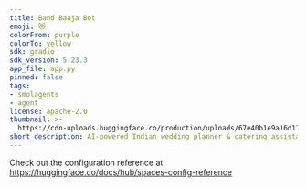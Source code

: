 ```yaml
---
title: Band Baaja Bot
emoji: 😻
colorFrom: purple
colorTo: yellow
sdk: gradio
sdk_version: 5.23.3
app_file: app.py
pinned: false
tags:
- smolagents
- agent
license: apache-2.0
thumbnail: >-
  https://cdn-uploads.huggingface.co/production/uploads/67e40b1e9a16d11aac1c20ea/pP3iDaKEY1YyWQKSq1kvk.png
short_description: AI-powered Indian wedding planner & catering assistant!
---
```


Check out the configuration reference at https://huggingface.co/docs/hub/spaces-config-reference